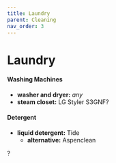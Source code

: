 ```yaml
---
title: Laundry
parent: Cleaning
nav_order: 3
---
```

# Laundry

#### Washing Machines

- **washer and dryer:** *any*
- **steam closet:** LG Styler S3GNF?


#### Detergent

- **liquid detergent:** Tide
	- **alternative:** Aspenclean

?
